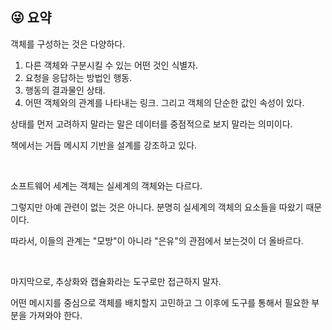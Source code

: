 ## 😜 요약
객체를 구성하는 것은 다양하다.

1. 다른 객체와 구분시킬 수 있는 어떤 것인 식별자.
2. 요청을 응답하는 방법인 행동.
3. 행동의 결과물인 상태.
4. 어떤 객체와의 관계를 나타내는 링크. 그리고 객체의 단순한 값인 속성이 있다.

상태를 먼저 고려하지 말라는 말은 데이터를 중점적으로 보지 말라는 의미이다.

책에서는 거듭 메시지 기반을 설계를 강조하고 있다.

<br>

소프트웨어 세계는 객체는 실세계의 객체와는 다르다.

그렇지만 아예 관련이 없는 것은 아니다. 분명히 실세계의 객체의 요소들을 따왔기 때문이다.

따라서, 이들의 관계는 "모방"이 아니라 "은유"의 관점에서 보는것이 더 올바르다.

<br>

마지막으로, 추상화와 캡슐화라는 도구로만 접근하지 말자.

어떤 메시지를 중심으로 객체를 배치할지 고민하고 그 이후에 도구를 통해서 필요한 부분을 가져와야 한다.
